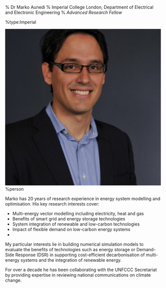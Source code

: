% Dr Marko Aunedi
% Imperial College London, Department of Electrical and Electronic Engineering
% _Advanced Research Fellow_

%type:Imperial

![Marko](Marko.jpg)%person

Marko has 20 years of research experience in energy system modelling and optimisation. His key research interests cover:

- Multi-energy vector modelling including electricity, heat and gas
- Benefits of smart grid and energy storage technologies
- System integration of renewable and low-carbon technologies
- Impact of flexible demand on low-carbon energy systems
-
My particular interests lie in building numerical simulation models to evaluate the benefits of technologies such as energy storage or Demand-Side Response (DSR) in supporting cost-efficient decarbonisation of multi-energy systems and the integration of renewable energy.

For over a decade he has been collaborating with the UNFCCC Secretariat by providing expertise in reviewing national communications on climate change.

